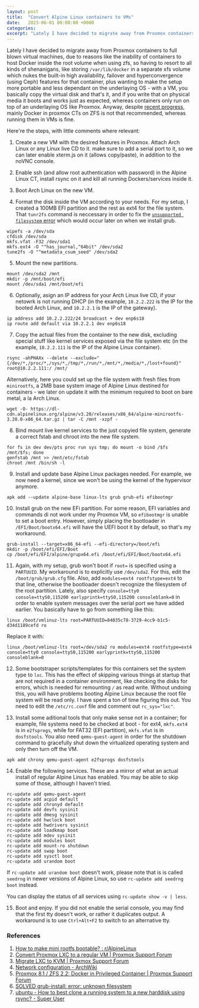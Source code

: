 ```yaml
---
layout: post
title:  "Convert Alpine Linux containers to VMs"
date:   2023-06-01 00:00:00 +0000
categories: 
excerpt: "Lately I have decided to migrate away from Proxmox containers to full blown virtual machines, due to reasons like the inability of containers to host Docker inside the root volume when using zfs, so having to resort to all kinds of shenanigans, like storing `/var/lib/docker` in a separate xfs volume which nukes the built-in high availability, failover and hyperconvergence (using Ceph) features for that container, plus wanting to make the setup more portable and less dependant on the underlaying OS."
---
```


Lately I have decided to migrate away from Proxmox containers to full blown virtual machines, due to reasons like the inability of containers to host Docker inside the root volume when using zfs, so having to resort to all kinds of shenanigans, like storing `/var/lib/docker` in a separate xfs volume which nukes the built-in high availability, failover and hyperconvergence (using Ceph) features for that container, plus wanting to make the setup more portable and less dependant on the underlaying OS - with a VM, you basically copy the virtual disk and that's it, and if you write that on physical media it boots and works just as expected, whereas containers only run on top of an underlaying OS like Proxmox. Anyway, despite [recent progress](https://forum.proxmox.com/threads/proxmox-8-1-zfs-2-2-docker-in-privileged-container.137128/), mainly Docker in proxmox CTs on ZFS is not that recommended, whereas running them in VMs is fine.

Here're the steps, with little comments where relevant:

1. Create a new VM with the desired features in Proxmox. Attach Arch Linux or any Linux live CD to it. make sure to add a serial port to it, so we can later enable xterm.js on it (allows copy/paste), in addition to the noVNC console.

2. Enable ssh (and allow root authentication with password) in the Alpine Linux CT, install rsync on it and kill all running Dockers/services inside it.

3. Boot Arch Linux on the new VM.

4. Format the disk inside the VM according to your needs. For my setup, I created a 100MB EFI partition and the rest as ext4 for the file system. That `tunr2fs` command is neccessary in order to fix the [`unsupported filesystem` error](https://www.linuxquestions.org/questions/slackware-14/grub-install-error-unknown-filesystem-4175723528/) which would occur later on when we install grub.

```
wipefs -a /dev/sda
cfdisk /dev/sda
mkfs.vfat -F32 /dev/sda1
mkfs.ext4 -O "^has_journal,^64bit" /dev/sda2
tune2fs -O "^metadata_csum_seed" /dev/sda2
```

5. Mount the new partitions.

```
mount /dev/sda2 /mnt
mkdir -p /mnt/boot/efi
mount /dev/sda1 /mnt/boot/efi
```

6. Optionally, asign an IP address for your Arch Linux live CD, if your netowrk is not running DHCP (in the example, `10.2.2.222` is the IP for the booted Arch Linux, and `10.2.2.1` is the IP of the gateway).

```
ip address add 10.2.2.222/24 broadcast + dev enp6s18
ip route add default via 10.2.2.1 dev enp6s18
```

7. Copy the actual files from the container to the new disk, excluding special stuff like kernel services exposed via the file system etc (in the example, `10.2.2.111` is the IP of the Alpine Linux container).

```
rsync -ahPHAXx --delete --exclude="{/dev/*,/proc/*,/sys/*,/tmp/*,/run/*,/mnt/*,/media/*,/lost+found}" root@10.2.2.111:/ /mnt/
```

Alternatively, here you could set up the file system with fresh files from `minirootfs`, a 2MB base system image of Alpine Linux destined for containers - we later on update it with the minimum required to boot on bare metal, a la Arch Linux.

```
wget -O- https://dl-cdn.alpinelinux.org/alpine/v3.20/releases/x86_64/alpine-minirootfs-3.20.0-x86_64.tar.gz | tar -C /mnt -xzpf -
```

8. Bind mount live kernel services to the just copyied file system, generate a correct fstab and chroot into the new file system.

```
for fs in dev dev/pts proc run sys tmp; do mount -o bind /$fs /mnt/$fs; done
genfstab /mnt >> /mnt/etc/fstab
chroot /mnt /bin/sh -l
```

9. Install and update base Alpine Linux packages needed. For example, we now need a kernel, since we won't be using the kernel of the hypervisor anymore.

```
apk add --update alpine-base linux-lts grub grub-efi efibootmgr
```

10. Install grub on the new EFi partition. For some reason, EFI variables and commands di not work under my Proxmox VM, so `efibootmgr` is unable to set a boot entry. However, simply placing the bootloader in `/EFI/Boot/bootx64.efi` will have the UEFI boot it by default, so that's my workaround.

```
grub-install --target=x86_64-efi --efi-directory=/boot/efi
mkdir -p /boot/efi/EFI/Boot
cp /boot/efi/EFI/alpine/grupx64.efi /boot/efi/EFI/Boot/bootx64.efi
```

11. Again, with my setup, grub won't boot if `root=` is specified using a `PARTUUID`. My workaround is to explicitly use `/dev/sda2`. For this, edit the `/boot/grub/grub.cfg` file. Also, add `modules=ext4 rootfstype=ext4` to that line, otherwise the bootloader doesn't recognize the filesystem of the root partition. Lately, also specify `console=tty0 console=ttyS0,115200 earlyprintk=ttyS0,115200 consoleblank=0` in order to enable system messages over the serial port we have added earlier. You basically have to go from something like this:

```
linux /boot/vmlinuz-lts root=PARTUUID=84035c78-3729-4cc9-b1c5-d34d1189cefd ro
```

Replace it with:

```
linux /boot/vmlinuz-lts root=/dev/sda2 ro modules=ext4 rootfstype=ext4 console=tty0 console=ttyS0,115200 earlyprintk=ttyS0,115200 consoleblank=0
```

12. Some bootstraper scripts/templates for this containers set the system type to `lxc`. This has the effect of skipping various things at startup that are not required in a container environment, like checking the disks for errors, which is needed for remounting `/` as read write. Without undoing this, you will have problems booting Alpine Linux because the root file system will be read only. I have spent a ton of time figuring this out. You need to edit the `/etc/rc.conf` file and comment out `rc_sys="lxc"`.

13. Install some aditional tools that only make sense not in a container; for example, file systems need to be checked at boot - for ext4, `mkfs.ext4` is in `e2fsprogs`, while for FAT32 (EFI partition), `mkfs.vfat` is in `dosfstools`. You also need `qemu-guest-agent` in order for the shutdown command to gracefully shut down the virtualized operating system and only then turn off the VM.

```
apk add chrony qemu-guest-agent e2fsprogs dosfstools
```

14. Enable the following services. These are a mirror of what an actual install of regular Alpine Linux has enabled. You may be able to skip some of those, although I haven't tried.

```
rc-update add qemu-guest-agent
rc-update add acpid default
rc-update add chronyd default
rc-update add devfs sysinit
rc-update add dmesg sysinit
rc-update add hwclock boot
rc-update add hwdrivers sysinit
rc-update add loadkmap boot
rc-update add mdev sysinit
rc-update add modules boot
rc-update add mount-ro shutdown
rc-update add swap boot
rc-update add sysctl boot
rc-update add urandom boot
```

If `rc-update add urandom boot` doesn't work, please note that is is called `seedrng` in newer versions of Alpine Linux, so use `rc-update add seedrng boot` instead.

You can display the status of all services using `rc-update show -v | less`.

15. Boot and enjoy. If you did not enable the serial console, you may find that the first tty doesn't work, or rather it duplicates output. A workaround is to use `Ctrl+Alt+F2` to switch to an alternative tty.

### References

1. [How to make mini rootfs bootable? : r/AlpineLinux](https://www.reddit.com/r/AlpineLinux/comments/13ochmy/how_to_make_mini_rootfs_bootable/)
2. [Convert Proxmox LXC to a regular VM | Proxmox Support Forum](https://forum.proxmox.com/threads/convert-proxmox-lxc-to-a-regular-vm.141687/)
3. [Migrate LXC to KVM | Proxmox Support Forum](https://forum.proxmox.com/threads/migrate-lxc-to-kvm.56298/)
4. [Network configuration - ArchWiki](https://wiki.archlinux.org/title/Network_configuration)
5. [Proxmox 8.1 / ZFS 2.2: Docker in Privileged Container | Proxmox Support Forum](https://forum.proxmox.com/threads/proxmox-8-1-zfs-2-2-docker-in-privileged-container.137128/)
6. [SOLVED grub-install: error: unknown filesystem](https://www.linuxquestions.org/questions/slackware-14/grub-install-error-unknown-filesystem-4175723528/)
7. [ubuntu - How to best clone a running system to a new harddisk using rsync? - Super User](https://superuser.com/questions/709176/how-to-best-clone-a-running-system-to-a-new-harddisk-using-rsync)
